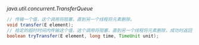 *java.util.concurrent.TransferQueue<E>*
```java
// 传输一个值，这个调用将阻塞，直到另一个线程将元素删除。
void transfer(E element);
// 给定的超时时间内传输这个值，这个调用将阻塞，直到另一个线程将元素删除，成功时返回 true
boolean tryTransfer(E element, long time, TimeUnit unit);
```